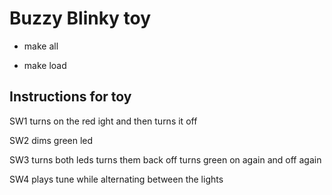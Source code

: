 # Buzzy Blinky toy

- make all

- make load

## Instructions for toy

SW1 turns on the red ight and then turns it off

SW2 dims green led

SW3 turns both leds turns them back off turns green on again and off again

SW4 plays tune while alternating between the lights
